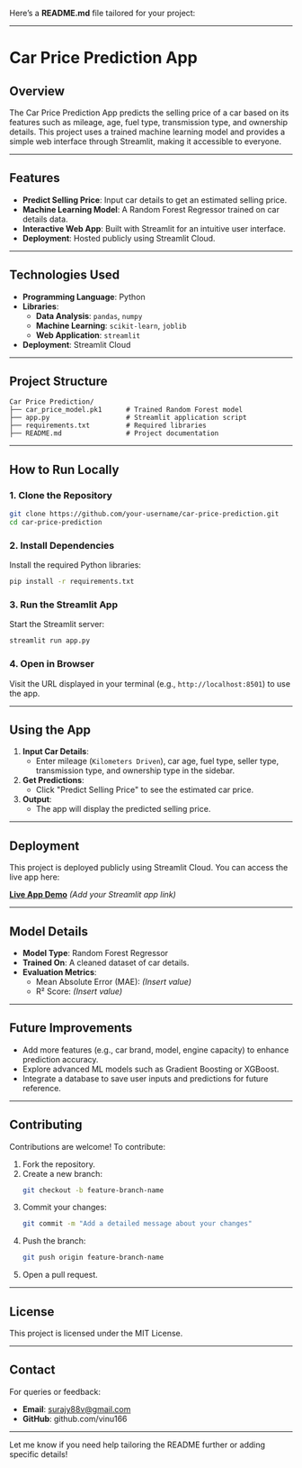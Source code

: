 Here’s a **README.md** file tailored for your project:

---

# **Car Price Prediction App**

## **Overview**
The Car Price Prediction App predicts the selling price of a car based on its features such as mileage, age, fuel type, transmission type, and ownership details. This project uses a trained machine learning model and provides a simple web interface through Streamlit, making it accessible to everyone.

---

## **Features**
- **Predict Selling Price**: Input car details to get an estimated selling price.
- **Machine Learning Model**: A Random Forest Regressor trained on car details data.
- **Interactive Web App**: Built with Streamlit for an intuitive user interface.
- **Deployment**: Hosted publicly using Streamlit Cloud.

---

## **Technologies Used**
- **Programming Language**: Python
- **Libraries**:
  - **Data Analysis**: `pandas`, `numpy`
  - **Machine Learning**: `scikit-learn`, `joblib`
  - **Web Application**: `streamlit`
- **Deployment**: Streamlit Cloud

---

## **Project Structure**
```
Car Price Prediction/
├── car_price_model.pk1      # Trained Random Forest model
├── app.py                   # Streamlit application script
├── requirements.txt         # Required libraries
├── README.md                # Project documentation
```

---

## **How to Run Locally**

### **1. Clone the Repository**
```bash
git clone https://github.com/your-username/car-price-prediction.git
cd car-price-prediction
```

### **2. Install Dependencies**
Install the required Python libraries:
```bash
pip install -r requirements.txt
```

### **3. Run the Streamlit App**
Start the Streamlit server:
```bash
streamlit run app.py
```

### **4. Open in Browser**
Visit the URL displayed in your terminal (e.g., `http://localhost:8501`) to use the app.

---

## **Using the App**
1. **Input Car Details**:
   - Enter mileage (`Kilometers Driven`), car age, fuel type, seller type, transmission type, and ownership type in the sidebar.
2. **Get Predictions**:
   - Click "Predict Selling Price" to see the estimated car price.
3. **Output**:
   - The app will display the predicted selling price.

---

## **Deployment**
This project is deployed publicly using Streamlit Cloud. You can access the live app here:

[**Live App Demo**](#) *(Add your Streamlit app link)*

---

## **Model Details**
- **Model Type**: Random Forest Regressor
- **Trained On**: A cleaned dataset of car details.
- **Evaluation Metrics**:
  - Mean Absolute Error (MAE): *(Insert value)*
  - R² Score: *(Insert value)*

---

## **Future Improvements**
- Add more features (e.g., car brand, model, engine capacity) to enhance prediction accuracy.
- Explore advanced ML models such as Gradient Boosting or XGBoost.
- Integrate a database to save user inputs and predictions for future reference.

---

## **Contributing**
Contributions are welcome! To contribute:
1. Fork the repository.
2. Create a new branch:
   ```bash
   git checkout -b feature-branch-name
   ```
3. Commit your changes:
   ```bash
   git commit -m "Add a detailed message about your changes"
   ```
4. Push the branch:
   ```bash
   git push origin feature-branch-name
   ```
5. Open a pull request.

---

## **License**
This project is licensed under the MIT License.

---

## **Contact**
For queries or feedback:
- **Email**: surajy88v@gmail.com
- **GitHub**: github.com/vinu166

---

Let me know if you need help tailoring the README further or adding specific details!
